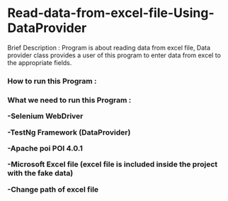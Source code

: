 # Read-data-from-excel-file-Using-DataProvider
Brief Description : Program is about reading data from excel file, Data provider class provides a user of this program to enter data from excel to the appropriate fields.

<h3>How to run this Program :<h3> 
What we need to run this Program : 

-Selenium WebDriver 

-TestNg Framework (DataProvider)

-Apache poi POI 4.0.1 

-Microsoft Excel file (excel file is included inside the project with the fake data)

-Change path of excel file 


